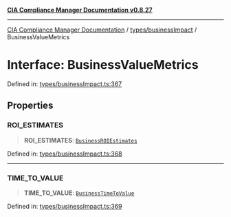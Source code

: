 [**CIA Compliance Manager Documentation v0.8.27**](../../../README.md)

***

[CIA Compliance Manager Documentation](../../../modules.md) / [types/businessImpact](../README.md) / BusinessValueMetrics

# Interface: BusinessValueMetrics

Defined in: [types/businessImpact.ts:367](https://github.com/Hack23/cia-compliance-manager/blob/26bb73ca86d23be8656cdd29d12202323a449310/src/types/businessImpact.ts#L367)

## Properties

### ROI\_ESTIMATES

> **ROI\_ESTIMATES**: [`BusinessROIEstimates`](BusinessROIEstimates.md)

Defined in: [types/businessImpact.ts:368](https://github.com/Hack23/cia-compliance-manager/blob/26bb73ca86d23be8656cdd29d12202323a449310/src/types/businessImpact.ts#L368)

***

### TIME\_TO\_VALUE

> **TIME\_TO\_VALUE**: [`BusinessTimeToValue`](BusinessTimeToValue.md)

Defined in: [types/businessImpact.ts:369](https://github.com/Hack23/cia-compliance-manager/blob/26bb73ca86d23be8656cdd29d12202323a449310/src/types/businessImpact.ts#L369)

